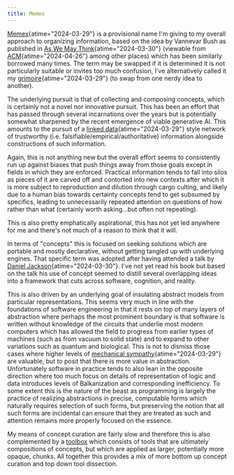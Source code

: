 ```yaml
---
title: Memex
---
```


[Memex](https://en.wikipedia.org/wiki/Memex "Memex - Wikipedia"){atime="2024-03-29"}
is a provisional name I'm giving to my overall approach to organizing
information, based on the idea by Vannevar Bush as published in
[As We May Think](https://en.wikipedia.org/wiki/As_We_May_Think "As We May Think - Wikipedia"){atime="2024-03-30"}
(viewable from
[ACM](https://dl.acm.org/doi/pdf/10.1145/227181.227186 "As we may think - 227181.227186.pdf"){atime="2024-04-26"}
among other places) which has been similarly borrowed many times. The
term may be swapped if it is determined it is not particularly suitable
or invites too much confusion, I've alternatively called it my
[grimoire](https://en.wikipedia.org/wiki/Grimoire "Grimoire - Wikipedia"){atime="2024-03-29"}
(to swap from one nerdy idea to another).

The underlying pursuit is that of collecting and composing concepts,
which is certainly not a novel nor innovative pursuit. This has been an
effort that has passed through several incarnations over the years but
is potentially somewhat sharpened by the recent emergence of viable
generative AI. This amounts to the pursuit of a [linked
data](https://en.wikipedia.org/wiki/Linked_data "Linked data - Wikipedia"){atime="2024-03-29"}
style network of trustworthy (i.e. falsifiable/empirical/authoritative)
information alongside constructions of such information.

Again, this is not anything new but the overall effort seems to
consistently run up against biases that push things away from those
goals except in fields in which they are enforced. Practical information
tends to fall into silos as pieces of it are carved off and contorted
into new contexts after which it is more subject to reproduction and
dilution through cargo culting, and likely due to a human bias towards
certainty concepts tend to get subsumed by specifics, leading to
unnecessarily repeated attention on questions of how rather than what
(certainly worth asking\...but often not repeating).

This is also pretty emphatically aspirational, this has not yet led
anywhere for me and there\'s not much of a reason to think that it will.

In terms of \"concepts\" this is focused on seeking solutions which are
portable and mostly declarative, without getting tangled up with
underlying engines. That specific term was adopted after having attended
a talk by [Daniel
Jackson](https://press.princeton.edu/ideas/daniel-jackson-on-the-essence-of-software "Daniel Jackson on The Essence of Software | Princeton University Press"){atime="2024-03-30"}.
I\'ve not yet read his book but based on the talk his use of concept
seemed to distill several overlapping ideas into a framework that cuts
across software, cognition, and reality.

This is also driven by an underlying goal of insulating abstract models
from particular representations. This seems very much in line with the
foundations of software engineering in that it rests on top of many
layers of abstraction where perhaps the most prominent boundary is that
software is written without knowledge of the circuits that underlie most
modern computers which has allowed the field to progress from earlier
types of machines (such as from vacuum to solid state) and to expand to
other variations such as quantum and biological. This is not to dismiss
those cases where higher levels of [mechanical
sympathy](https://wa.aws.amazon.com/wellarchitected/2020-07-02T19-33-23/wat.concept.mechanical-sympathy.en.html "Mechanical Sympathy - AWS Well-Architected Framework"){atime="2024-03-29"}
are valuable, but to posit that there is more value in abstraction.
Unfortunately software in practice tends to also lean in the opposite
direction where too much focus on details of representation of logic and
data introduces levels of Balkanization and corresponding inefficiency.
To some extent this is the nature of the beast as programming is largely
the practice of realizing abstractions in precise, computable forms
which naturally requires selection of such forms, but preserving the
notion that all such forms are incidental can ensure that they are
treated as such and attention remains more properly focused on the
essence.

My means of concept curation are fairly slow and therefore this is also
complemented by a [toolbox](toolbox) which consists of tools that are
ultimately compositions of concepts, but which are applied as larger,
potentially more opaque, chunks. All together this provides a mix of
more bottom up concept curation and top down tool dissection.
